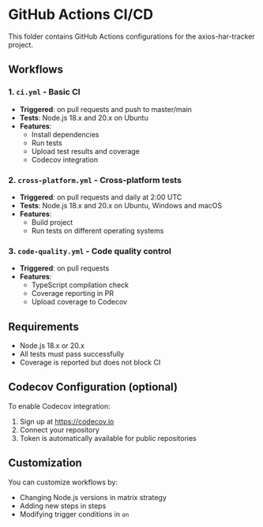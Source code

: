 # GitHub Actions CI/CD

This folder contains GitHub Actions configurations for the axios-har-tracker project.

## Workflows

### 1. `ci.yml` - Basic CI
- **Triggered**: on pull requests and push to master/main
- **Tests**: Node.js 18.x and 20.x on Ubuntu
- **Features**: 
  - Install dependencies
  - Run tests
  - Upload test results and coverage
  - Codecov integration

### 2. `cross-platform.yml` - Cross-platform tests
- **Triggered**: on pull requests and daily at 2:00 UTC
- **Tests**: Node.js 18.x and 20.x on Ubuntu, Windows and macOS
- **Features**:
  - Build project
  - Run tests on different operating systems

### 3. `code-quality.yml` - Code quality control
- **Triggered**: on pull requests
- **Features**:
  - TypeScript compilation check
  - Coverage reporting in PR
  - Upload coverage to Codecov

## Requirements

- Node.js 18.x or 20.x
- All tests must pass successfully
- Coverage is reported but does not block CI

## Codecov Configuration (optional)

To enable Codecov integration:
1. Sign up at https://codecov.io
2. Connect your repository
3. Token is automatically available for public repositories

## Customization

You can customize workflows by:
- Changing Node.js versions in matrix strategy
- Adding new steps in steps
- Modifying trigger conditions in `on`